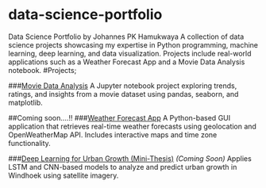 # data-science-portfolio
Data Science Portfolio by Johannes PK Hamukwaya A collection of data science projects showcasing my expertise in Python programming, machine learning, deep learning, and data visualization. Projects include real-world applications such as a Weather Forecast App and a Movie Data Analysis notebook.
#Projects;


###[Movie Data Analysis](Movie_Project.ipynb)
A Jupyter notebook project exploring trends, ratings, and insights from a movie dataset using pandas, seaborn, and matplotlib.


##Coming soon....!!
###[Weather Forecast App](./weather-forecast-app)
A Python-based GUI application that retrieves real-time weather forecasts using geolocation and OpenWeatherMap API. Includes interactive maps and time zone functionality.

###[Deep Learning for Urban Growth (Mini-Thesis)](./deep-learning-thesis) *(Coming Soon)*
Applies LSTM and CNN-based models to analyze and predict urban growth in Windhoek using satellite imagery.

